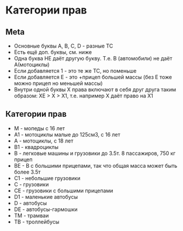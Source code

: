 # Категории прав

## Meta
* Основные буквы A, B, C, D - разные ТС
* Есть ещё доп. буквы, см. ниже
* Одна буква НЕ даёт другую букву. Т.е. B (автомобили) не даёт A(мотоциклы)
* Если добавляется 1 - это те же ТС, но поменьше
* Если добавляется E - это +прицеп большей массы (без E тоже можно прицеп но меньшей массы)
* Внутри одной буквы X права включают в себя друг друга таким образом: XE > X > X1, т.е. например X даёт право на X1

## Категории прав
* М - мопеды с 16 лет
* A1 - мотоциклы малые до 125см3, с 16 лет
* A - мотоциклы, с 18 лет
* B1 - квадроциклы
* B - легковые машины и грузовики до 3.5т. 8 пассажиров, 750 кг прицеп
* BE - B с большими прицепами, так что общая масса может быть более 3.5т
* C1 - небольшие грузовики
* С - грузовики
* CE - грузовики с большими прицепами
* D1 - маленькие автобусы
* D - автобусы
* DE - автобусы-гармошки
* TM - трамваи
* TB - троллейбусы